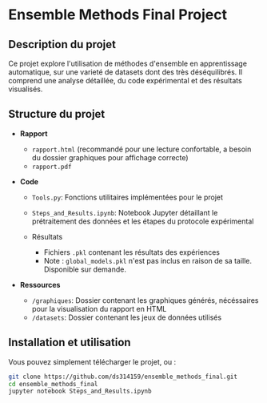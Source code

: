 # Ensemble Methods Final Project

## Description du projet
Ce projet explore l'utilisation de méthodes d'ensemble en apprentissage automatique, sur une varieté de datasets dont des très déséquilibrés. Il comprend une analyse détaillée, du code expérimental et des résultats visualisés.

## Structure du projet
- **Rapport**
  - `rapport.html` (recommandé pour une lecture confortable, a besoin du dossier graphiques pour affichage correcte)
  - `rapport.pdf`

- **Code**
  - `Tools.py`: Fonctions utilitaires implémentées pour le projet
  - `Steps_and_Results.ipynb`: Notebook Jupyter détaillant le prétraitement des données et les étapes du protocole expérimental

  - Résultats
    - Fichiers `.pkl` contenant les résultats des expériences
    - Note : `global_models.pkl` n'est pas inclus en raison de sa taille. Disponible sur demande.
- **Ressources**
    - `/graphiques`: Dossier contenant les graphiques générés, nécéssaires pour la visualisation du rapport en HTML
    - `/datasets`: Dossier contenant les jeux de données utilisés

## Installation et utilisation

Vous pouvez simplement télécharger le projet, ou :
```bash
git clone https://github.com/ds314159/ensemble_methods_final.git
cd ensemble_methods_final
jupyter notebook Steps_and_Results.ipynb
